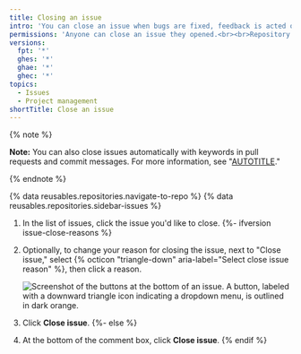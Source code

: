 ```yaml
---
title: Closing an issue
intro: 'You can close an issue when bugs are fixed, feedback is acted on, or to show that work is not planned.'
permissions: 'Anyone can close an issue they opened.<br><br>Repository owners, collaborators on repositories owned by a personal account, and people with triage permissions or greater on repositories owned by an organization can close issues opened by others. {% data reusables.enterprise-accounts.emu-permission-repo %}'
versions:
  fpt: '*'
  ghes: '*'
  ghae: '*'
  ghec: '*'
topics:
  - Issues
  - Project management
shortTitle: Close an issue
---
```


{% note %}

**Note:** You can also close issues automatically with keywords in pull requests and commit messages. For more information, see "[AUTOTITLE](/issues/tracking-your-work-with-issues/linking-a-pull-request-to-an-issue#linking-a-pull-request-to-an-issue-using-a-keyword#linking-a-pull-request-to-an-issue-using-a-keyword)."

{% endnote %}

{% data reusables.repositories.navigate-to-repo %}
{% data reusables.repositories.sidebar-issues %}
1. In the list of issues, click the issue you'd like to close.
{%- ifversion issue-close-reasons %}
1. Optionally, to change your reason for closing the issue, next to "Close issue," select {% octicon "triangle-down" aria-label="Select close issue reason" %}, then click a reason.

   ![Screenshot of the buttons at the bottom of an issue. A button, labeled with a downward triangle icon indicating a dropdown menu, is outlined in dark orange.](/assets/images/help/issues/close-issue-select-reason.png)
1. Click **Close issue**.
{%- else %}
1. At the bottom of the comment box, click **Close issue**.
{% endif %}
